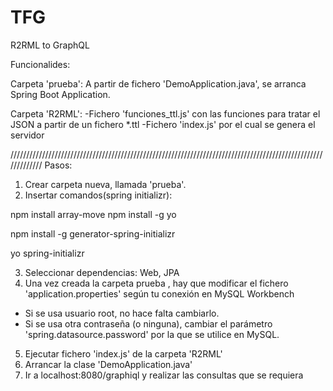 # TFG
R2RML to GraphQL

Funcionalides:


Carpeta 'prueba': A partir de fichero 'DemoApplication.java', se arranca Spring Boot Application.

Carpeta 'R2RML': 
-Fichero 'funciones_ttl.js' con las funciones para tratar el JSON a partir de un fichero *.ttl
-Fichero 'index.js' por el cual se genera el servidor

/////////////////////////////////////////////////////////////////////////////////////////////////////////////
Pasos:
1. Crear carpeta nueva, llamada 'prueba'.
2. Insertar comandos(spring initializr):

npm install array-move
npm install -g yo

npm install -g generator-spring-initializr

yo spring-initializr

3. Seleccionar dependencias: Web, JPA
4. Una vez creada la carpeta prueba , hay que modificar el fichero 'application.properties' según tu conexión en MySQL Workbench
- Si se usa usuario root, no hace falta cambiarlo.
- Si se usa otra contraseña (o ninguna), cambiar el parámetro 'spring.datasource.password' por la que se utilice en MySQL.

5. Ejecutar fichero 'index.js' de la carpeta 'R2RML'
6. Arrancar la clase 'DemoApplication.java'
7. Ir a localhost:8080/graphiql y realizar las consultas que se requiera
